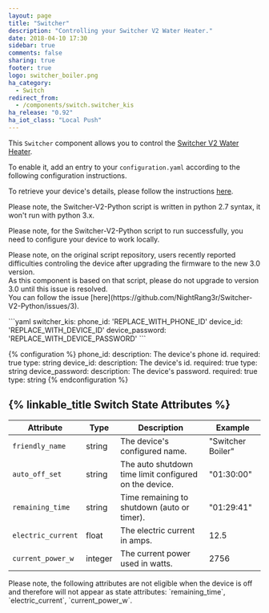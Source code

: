 ```yaml
---
layout: page
title: "Switcher"
description: "Controlling your Switcher V2 Water Heater."
date: 2018-04-10 17:30
sidebar: true
comments: false
sharing: true
footer: true
logo: switcher_boiler.png
ha_category:
  - Switch
redirect_from:
  - /components/switch.switcher_kis
ha_release: "0.92"
ha_iot_class: "Local Push"
---
```


This `Switcher` component allows you to control the [Switcher V2 Water Heater](https://www.switcher.co.il/).

To enable it, add an entry to your `configuration.yaml` according to the following configuration instructions.

To retrieve your device's details, please follow the instructions [here](https://github.com/NightRang3r/Switcher-V2-Python).

<p class='note warning'>
  Please note, the Switcher-V2-Python script is written in python 2.7 syntax, it won't run with python 3.x.
</p>
<p class='note warning'>
  Please note, for the Switcher-V2-Python script to run successfully, you need to configure your device to work locally.
</p>
<p class='note warning'>
  Please note, on the original script repository, users recently reported difficulties controling the device after upgrading the firmware to the new 3.0 version.</br>
  As this component is based on that script, please do not upgrade to version 3.0 until this issue is resolved.</br>
  You can follow the issue [here](https://github.com/NightRang3r/Switcher-V2-Python/issues/3).
</p>
```yaml
switcher_kis:
  phone_id: 'REPLACE_WITH_PHONE_ID'
  device_id: 'REPLACE_WITH_DEVICE_ID'
  device_password: 'REPLACE_WITH_DEVICE_PASSWORD'
```

{% configuration %}
phone_id:
  description: The device's phone id.
  required: true
  type: string
device_id:
  description: The device's id.
  required: true
  type: string
device_password:
  description: The device's password.
  required: true
  type: string
{% endconfiguration %}

## {% linkable_title Switch State Attributes %}

| Attribute | Type | Description | Example |
| --------- | ---- | ----------- | ------- |
| `friendly_name` | string | The device's configured name. | "Switcher Boiler" |
| `auto_off_set` | string | The auto shutdown time limit configured on the device. | "01:30:00" |
| `remaining_time` | string | Time remaining to shutdown (auto or timer). | "01:29:41" |
| `electric_current` | float | The electric current in amps. | 12.5 |
| `current_power_w` | integer | The current power used in watts. | 2756 |

<p class='note warning'>
  Please note, the following attributes are not eligible when the device is off and therefore will not appear as state attributes: `remaining_time`, `electric_current`, `current_power_w`.
</p>
